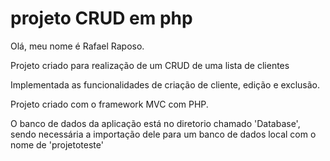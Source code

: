 # projeto CRUD em php

Olá, meu nome é Rafael Raposo.

Projeto criado para realização de um CRUD de uma lista de clientes

Implementada as funcionalidades de criação de cliente, edição e exclusão.

Projeto criado com o framework MVC com PHP.

O banco de dados da aplicação está no diretorio chamado 'Database', sendo necessária a importação dele para um banco de dados local com o nome de 'projetoteste'
